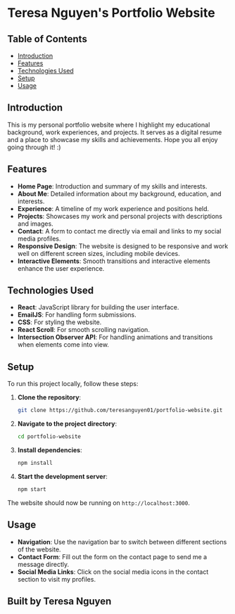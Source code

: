 # Teresa Nguyen's Portfolio Website
## Table of Contents
- [Introduction](#introduction)
- [Features](#features)
- [Technologies Used](#technologies-used)
- [Setup](#setup)
- [Usage](#usage)

## Introduction
This is my personal portfolio website where I highlight my educational background, work experiences, and projects. It serves as a digital resume and a place to showcase my skills and achievements. Hope you all enjoy going through it! :) 

## Features
- **Home Page**: Introduction and summary of my skills and interests.
- **About Me**: Detailed information about my background, education, and interests.
- **Experience**: A timeline of my work experience and positions held.
- **Projects**: Showcases my work and personal projects with descriptions and images.
- **Contact**: A form to contact me directly via email and links to my social media profiles.
- **Responsive Design**: The website is designed to be responsive and work well on different screen sizes, including mobile devices.
- **Interactive Elements**: Smooth transitions and interactive elements enhance the user experience.

## Technologies Used
- **React**: JavaScript library for building the user interface.
- **EmailJS**: For handling form submissions.
- **CSS**: For styling the website.
- **React Scroll**: For smooth scrolling navigation.
- **Intersection Observer API**: For handling animations and transitions when elements come into view.

## Setup
To run this project locally, follow these steps:

1. **Clone the repository**:
   ```bash
   git clone https://github.com/teresanguyen01/portfolio-website.git
   ```

2. **Navigate to the project directory**:
   ```bash
   cd portfolio-website
   ```

3. **Install dependencies**:
   ```bash
   npm install
   ```

4. **Start the development server**:
   ```bash
   npm start
   ```

The website should now be running on `http://localhost:3000`.

## Usage
- **Navigation**: Use the navigation bar to switch between different sections of the website.
- **Contact Form**: Fill out the form on the contact page to send me a message directly.
- **Social Media Links**: Click on the social media icons in the contact section to visit my profiles.

## Built by Teresa Nguyen
